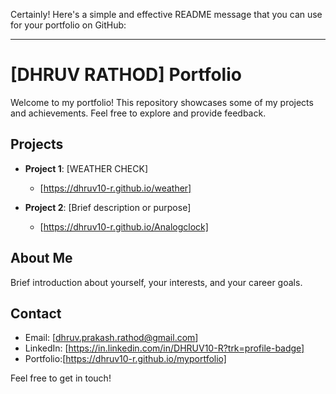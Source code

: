 Certainly! Here's a simple and effective README message that you can use for your portfolio on GitHub:

---

# [DHRUV RATHOD] Portfolio

Welcome to my portfolio! This repository showcases some of my projects and achievements. Feel free to explore and provide feedback.

## Projects

- **Project 1**: [WEATHER CHECK]
  - [https://dhruv10-r.github.io/weather]

- **Project 2**: [Brief description or purpose]
  - [https://dhruv10-r.github.io/Analogclock]

## About Me

Brief introduction about yourself, your interests, and your career goals.

## Contact

- Email: [dhruv.prakash.rathod@gmail.com]
- LinkedIn: [https://in.linkedin.com/in/DHRUV10-R?trk=profile-badge]
- Portfolio:[https://dhruv10-r.github.io/myportfolio]

Feel free to get in touch!
